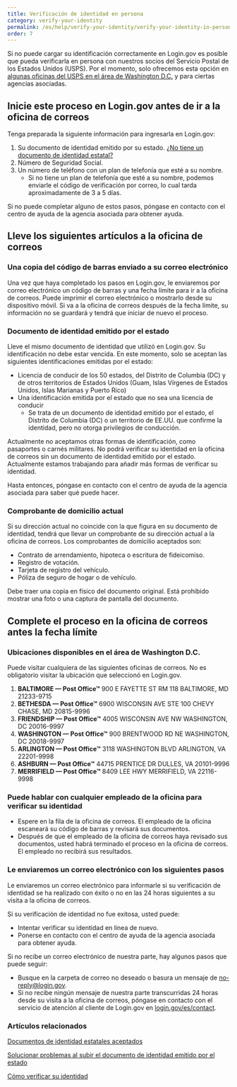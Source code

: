 ```yaml
---
title: Verificación de identidad en persona
category: verify-your-identity
permalink: /es/help/verify-your-identity/verify-your-identity-in-person/
order: 7
---
```


Si no puede cargar su identificación correctamente en Login.gov es posible que pueda verificarla en persona con nuestros socios del Servicio Postal de los Estados Unidos (USPS). Por el momento, solo ofrecemos esta opción en [algunas oficinas del USPS en el área de Washington D.C.](#ubicaciones-disponibles-en-el-área-de-washington-dc) y para ciertas agencias asociadas.

## Inicie este proceso en Login.gov antes de ir a la oficina de correos

Tenga preparada la siguiente información para ingresarla en Login.gov:

1. Su documento de identidad emitido por su estado. [¿No tiene un documento de identidad estatal?](/es/help/verify-your-identity/accepted-state-issued-identification/)
2. Número de Seguridad Social.
3. Un número de teléfono con un plan de telefonía que esté a su nombre.
   * Si no tiene un plan de telefonía que esté a su nombre, podemos enviarle el código de verificación por correo, lo cual tarda aproximadamente de 3 a 5 días.

Si no puede completar alguno de estos pasos, póngase en contacto con el centro de ayuda de la agencia asociada para obtener ayuda.

## Lleve los siguientes artículos a la oficina de correos

### Una copia del código de barras enviado a su correo electrónico

Una vez que haya completado los pasos en Login.gov, le enviaremos por correo electrónico un código de barras y una fecha límite para ir a la oficina de correos. Puede imprimir el correo electrónico o mostrarlo desde su dispositivo móvil. Si va a la oficina de correos después de la fecha límite, su información no se guardará y tendrá que iniciar de nuevo el proceso.

### Documento de identidad emitido por el estado

Lleve el mismo documento de identidad que utilizó en Login.gov. Su identificación no debe estar vencida. En este momento, solo se aceptan las siguientes identificaciones emitidas por el estado: 

* Licencia de conducir de los 50 estados, del Distrito de Columbia (DC) y de otros territorios de Estados Unidos (Guam, Islas Vírgenes de Estados Unidos, Islas Marianas y Puerto Rico)
* Una identificación emitida por el estado que no sea una licencia de conducir
  * Se trata de un documento de identidad emitido por el estado, el Distrito de Columbia (DC) o un territorio de EE.UU. que confirme la identidad, pero no otorga privilegios de conducción.

Actualmente no aceptamos otras formas de identificación, como pasaportes o carnés militares. No podrá verificar su identidad en la oficina de correos sin un documento de identidad emitido por el estado. Actualmente estamos trabajando para añadir más formas de verificar su identidad.

Hasta entonces, póngase en contacto con el centro de ayuda de la agencia asociada para saber qué puede hacer.

### Comprobante de domicilio actual

Si su dirección actual no coincide con la que figura en su documento de identidad, tendrá que llevar un comprobante de su dirección actual a la oficina de correos. Los comprobantes de domicilio aceptados son:

* Contrato de arrendamiento, hipoteca o escritura de fideicomiso.
* Registro de votación.
* Tarjeta de registro del vehículo.
* Póliza de seguro de hogar o de vehículo.

Debe traer una copia en físico del documento original. Está prohibido mostrar una foto o una captura de pantalla del documento.

## Complete el proceso en la oficina de correos antes la fecha límite

### Ubicaciones disponibles en el área de Washington D.C.

Puede visitar cualquiera de las siguientes oficinas de correos. No es obligatorio visitar la ubicación que seleccionó en Login.gov.

1. **BALTIMORE — Post Office™**
   900 E FAYETTE ST RM 118
   BALTIMORE, MD 21233-9715
2. **BETHESDA — Post Office™**
   6900 WISCONSIN AVE STE 100
   CHEVY CHASE, MD 20815-9996
3. **FRIENDSHIP — Post Office™**
   4005 WISCONSIN AVE NW
   WASHINGTON, DC 20016-9997
4. **WASHINGTON — Post Office™**
   900 BRENTWOOD RD NE
   WASHINGTON, DC 20018-9997
5. **ARLINGTON — Post Office™**
   3118 WASHINGTON BLVD
   ARLINGTON, VA 22201-9998
6. **ASHBURN — Post Office™**
   44715 PRENTICE DR
   DULLES, VA 20101-9996
7. **MERRIFIELD — Post Office™**
   8409 LEE HWY
   MERRIFIELD, VA 22116-9998

### Puede hablar con cualquier empleado de la oficina para verificar su identidad

* Espere en la fila de la oficina de correos. El empleado de la oficina escaneará su código de barras y revisará sus documentos.
* Después de que el empleado de la oficina de correos haya revisado sus documentos, usted habrá terminado el proceso en la oficina de correos. El empleado no recibirá sus resultados.

### Le enviaremos un correo electrónico con los siguientes pasos

Le enviaremos un correo electrónico para informarle si su verificación de identidad se ha realizado con éxito o no en las 24 horas siguientes a su visita a la oficina de correos.

Si su verificación de identidad no fue exitosa, usted puede:

* Intentar verificar su identidad en línea de nuevo.
* Ponerse en contacto con el centro de ayuda de la agencia asociada para obtener ayuda.

Si no recibe un correo electrónico de nuestra parte, hay algunos pasos que puede seguir:

* Busque en la carpeta de correo no deseado o basura un mensaje de [no-reply@login.gov](mailto:no-reply@login.gov).
* Si no recibe ningún mensaje de nuestra parte transcurridas 24 horas desde su visita a la oficina de correos, póngase en contacto con el servicio de atención al cliente de Login.gov en [login.gov/es/contact](/es/contact/).

### Artículos relacionados

[Documentos de identidad estatales aceptados](/es/help/verify-your-identity/accepted-state-issued-identification/)

[Solucionar problemas al subir el documento de identidad emitido por el estado](/es/help/verify-your-identity/troubleshoot-uploading-your-state-issued-id/)

[Cómo verificar su identidad](/es/help/verify-your-identity/how-to-verify-your-identity/)

